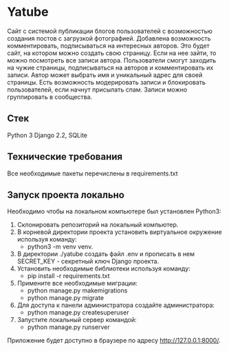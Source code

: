 # Yatube

Сайт с системой публикации блогов пользователей с возможностью создания постов с загрузкой фотографией. Добавлена возможность комментировать, подписываться на интересных авторов. Это будет сайт, на котором можно создать свою страницу. Если на нее зайти, то можно посмотреть все записи автора. Пользователи смогут заходить на чужие страницы, подписываться на авторов и комментировать их записи. Автор может выбрать имя и уникальный адрес для своей страницы. Есть возможность модерировать записи и блокировать пользователей, если начнут присылать спам. Записи можно группировать в сообщества.

## Стек
Python 3 Django 2.2, SQLite

## Технические требования
Все необходимые пакеты перечислены в requirements.txt

## Запуск проекта локально
Необходимо чтобы на локальном компьютере был установлен Python3:
1. Склонировать репозиторий на локальный компьютер.
2. В корневой директории проекта установить виртуальное окружение используя команду:
    - python3 -m venv venv.
3. В директории ./yatube создать файл .env и прописать в нем SECRET_KEY - секретный ключ Django проекта.
4. Установить необходимые библиотеки используя команду:
    - pip install -r requirements.txt
5. Примените все необходимые миграции:
    - python manage.py makemigrations
    - python manage.py migrate
6. Для доступа к панели администратора создайте администратора:
    - python manage.py createsuperuser
7. Запустите локальный сервер командой:
    - python manage.py runserver

Приложение будет доступно в браузере по адресу http://127.0.0.1:8000/.